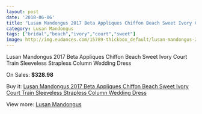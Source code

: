 ```yaml
---
layout: post
date: '2018-06-06'
title: "Lusan Mandongus 2017 Beta Appliques Chiffon Beach Sweet Ivory Court Train Sleeveless Strapless Column Wedding Dress"
category: Lusan Mandongus
tags: ["bridal","beach","ivory","court","sweet"]
image: http://img.eudances.com/15789-thickbox_default/lusan-mandongus-2017-beta-appliques-chiffon-beach-sweet-ivory-court-train-sleeveless-strapless-column-wedding-dress.jpg
---
```

Lusan Mandongus 2017 Beta Appliques Chiffon Beach Sweet Ivory Court Train Sleeveless Strapless Column Wedding Dress

On Sales: **$328.98**
<a href="https://www.eudances.com/en/lusan-mandongus/4656-lusan-mandongus-2017-beta-appliques-chiffon-beach-sweet-ivory-court-train-sleeveless-strapless-column-wedding-dress.html"><amp-img layout="responsive" width="600" height="600" src="//img.eudances.com/15789-thickbox_default/lusan-mandongus-2017-beta-appliques-chiffon-beach-sweet-ivory-court-train-sleeveless-strapless-column-wedding-dress.jpg" alt="Lusan Mandongus 2017 Beta Appliques Chiffon Beach Sweet Ivory Court Train Sleeveless Strapless Column Wedding Dress 0" /></a>
<a href="https://www.eudances.com/en/lusan-mandongus/4656-lusan-mandongus-2017-beta-appliques-chiffon-beach-sweet-ivory-court-train-sleeveless-strapless-column-wedding-dress.html"><amp-img layout="responsive" width="600" height="600" src="//img.eudances.com/15792-thickbox_default/lusan-mandongus-2017-beta-appliques-chiffon-beach-sweet-ivory-court-train-sleeveless-strapless-column-wedding-dress.jpg" alt="Lusan Mandongus 2017 Beta Appliques Chiffon Beach Sweet Ivory Court Train Sleeveless Strapless Column Wedding Dress 1" /></a>
<a href="https://www.eudances.com/en/lusan-mandongus/4656-lusan-mandongus-2017-beta-appliques-chiffon-beach-sweet-ivory-court-train-sleeveless-strapless-column-wedding-dress.html"><amp-img layout="responsive" width="600" height="600" src="//img.eudances.com/15791-thickbox_default/lusan-mandongus-2017-beta-appliques-chiffon-beach-sweet-ivory-court-train-sleeveless-strapless-column-wedding-dress.jpg" alt="Lusan Mandongus 2017 Beta Appliques Chiffon Beach Sweet Ivory Court Train Sleeveless Strapless Column Wedding Dress 2" /></a>
<a href="https://www.eudances.com/en/lusan-mandongus/4656-lusan-mandongus-2017-beta-appliques-chiffon-beach-sweet-ivory-court-train-sleeveless-strapless-column-wedding-dress.html"><amp-img layout="responsive" width="600" height="600" src="//img.eudances.com/15790-thickbox_default/lusan-mandongus-2017-beta-appliques-chiffon-beach-sweet-ivory-court-train-sleeveless-strapless-column-wedding-dress.jpg" alt="Lusan Mandongus 2017 Beta Appliques Chiffon Beach Sweet Ivory Court Train Sleeveless Strapless Column Wedding Dress 3" /></a>

Buy it: [Lusan Mandongus 2017 Beta Appliques Chiffon Beach Sweet Ivory Court Train Sleeveless Strapless Column Wedding Dress](https://www.eudances.com/en/lusan-mandongus/4656-lusan-mandongus-2017-beta-appliques-chiffon-beach-sweet-ivory-court-train-sleeveless-strapless-column-wedding-dress.html "Lusan Mandongus 2017 Beta Appliques Chiffon Beach Sweet Ivory Court Train Sleeveless Strapless Column Wedding Dress")

View more: [Lusan Mandongus](https://www.eudances.com/en/87-lusan-mandongus "Lusan Mandongus")
